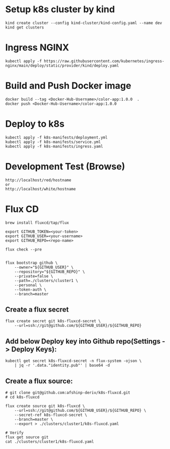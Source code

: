 # Setup k8s cluster by kind
```
kind create cluster --config kind-cluster/kind-config.yaml --name dev
kind get clusters
```

# Ingress NGINX
```
kubectl apply -f https://raw.githubusercontent.com/kubernetes/ingress-nginx/main/deploy/static/provider/kind/deploy.yaml
```

# Build and Push Docker image
```
docker build --tag <Docker-Hub-Username>/color-app:1.0.0  .
docker push <Docker-Hub-Username>/color-app:1.0.0
```

# Deploy to k8s
```
kubectl apply -f k8s-manifests/deployment.yml
kubectl apply -f k8s-manifests/service.yml
kubectl apply -f k8s-manifests/ingress.yaml
```

# Development Test (Browse)
```
http://localhost/red/hostname
or
http://localhost/white/hostname
```

# Flux CD
```
brew install fluxcd/tap/flux

export GITHUB_TOKEN=<your-token>
export GITHUB_USER=<your-username>
export GITHUB_REPO=<repo-name>

flux check --pre


flux bootstrap github \
    --owner="${GITHUB_USER}" \
    --repository="${GITHUB_REPO}" \
    --private=false \
    --path=./clusters/cluster1 \
    --personal \
    --token-auth \
    --branch=master
```

## Create a flux secret
```
flux create secret git k8s-fluxcd-secret \
    --url=ssh://git@github.com/${GITHUB_USER}/${GITHUB_REPO}
```

## Add below Deploy key into Github repo(Settings -> Deploy Keys):
```
kubectl get secret k8s-fluxcd-secret -n flux-system -ojson \
    | jq -r '.data."identity.pub"' | base64 -d

```

## Create a flux source:
```
# git clone git@github.com:afshinp-deriv/k8s-fluxcd.git
# cd k8s-fluxcd

flux create source git k8s-fluxcd \
    --url=ssh://git@github.com/${GITHUB_USER}/${GITHUB_REPO} \
    --secret-ref k8s-fluxcd-secret \
    --branch=master \
    --export > ./clusters/cluster1/k8s-fluxcd.yaml

# Verify
flux get source git
cat ./clusters/cluster1/k8s-fluxcd.yaml
```